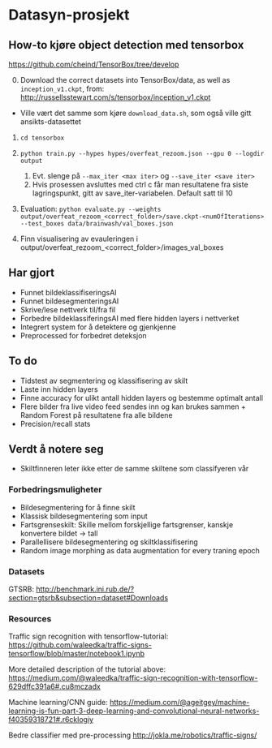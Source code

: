 # Datasyn-prosjekt

## How-to kjøre object detection med tensorbox
https://github.com/cheind/TensorBox/tree/develop

0. Download the correct datasets into TensorBox/data, as well as `inception_v1.ckpt`, from:
http://russellsstewart.com/s/tensorbox/inception_v1.ckpt

* Ville vært det samme som kjøre `download_data.sh`, som også ville gitt ansikts-datasettet 

1. `cd tensorbox`
2. `python train.py --hypes hypes/overfeat_rezoom.json --gpu 0 --logdir output`
   1. Evt. slenge på `--max_iter <max iter>` og `--save_iter <save iter>`
   2. Hvis prosessen avsluttes med ctrl c får man resultatene fra siste lagringspunkt, gitt av save_iter-variabelen. Default satt til 10
3. Evaluation: `python evaluate.py --weights output/overfeat_rezoom_<correct_folder>/save.ckpt-<numOfIterations> --test_boxes data/brainwash/val_boxes.json`

4. Finn visualisering av evauleringen i output/overfeat_rezoom_<correct_folder>/images_val_boxes<numOfIterations>

## Har gjort
* Funnet bildeklassifiseringsAI
* Funnet bildesegmenteringsAI
* Skrive/lese nettverk til/fra fil 
* Forbedre bildeklassiferingsAI med flere hidden layers i nettverket
* Integrert system for å detektere og gjenkjenne
* Preprocessed for forbedret deteksjon

## To do
* Tidstest av segmentering og klassifisering av skilt
* Laste inn hidden layers
* Finne accuracy for ulikt antall hidden layers og bestemme optimalt antall
* Flere bilder fra live video feed sendes inn og kan brukes sammen + Random Forest på resultatene fra alle bildene
* Precision/recall stats

## Verdt å notere seg
* Skiltfinneren leter ikke etter de samme skiltene som classifyeren vår

### Forbedringsmuligheter

* Bildesegmentering for å finne skilt
* Klassisk bildesegmentering som input
* Fartsgrenseskilt: Skille mellom forskjellige fartsgrenser, kanskje konvertere bildet -> tall
* Parallellisere bildesegmentering og skiltklassifisering
* Random image morphing as data augmentation for every traning epoch

### Datasets
GTSRB: http://benchmark.ini.rub.de/?section=gtsrb&subsection=dataset#Downloads

### Resources 
Traffic sign recognition with tensorflow-tutorial:
https://github.com/waleedka/traffic-signs-tensorflow/blob/master/notebook1.ipynb

More detailed description of the tutorial above:
https://medium.com/@waleedka/traffic-sign-recognition-with-tensorflow-629dffc391a6#.cu8mczadx

Machine learning/CNN guide:
https://medium.com/@ageitgey/machine-learning-is-fun-part-3-deep-learning-and-convolutional-neural-networks-f40359318721#.r6cklogiy

Bedre classifier med pre-processing
http://jokla.me/robotics/traffic-signs/
